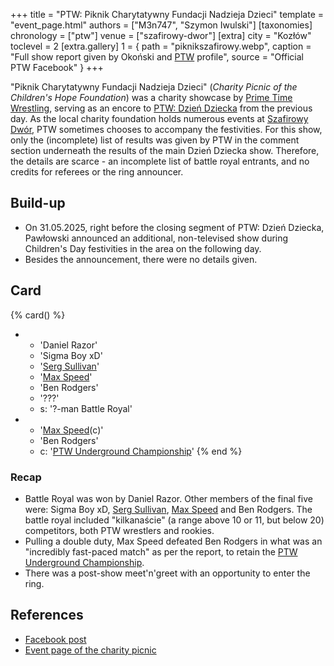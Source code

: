 +++
title = "PTW: Piknik Charytatywny Fundacji Nadzieja Dzieci"
template = "event_page.html"
authors = ["M3n747", "Szymon Iwulski"]
[taxonomies]
chronology = ["ptw"]
venue = ["szafirowy-dwor"]
[extra]
city = "Kozłów"
toclevel = 2
[extra.gallery]
1 = { path = "piknikszafirowy.webp", caption = "Full show report given by Okoński and [PTW](@/o/ptw.md) profile", source = "Official PTW Facebook" }
+++

"Piknik Charytatywny Fundacji Nadzieja Dzieci" (_Charity Picnic of the Children's Hope Foundation_) was a charity showcase by [Prime Time Wrestling](@/o/ptw.md), serving as an encore to [PTW: Dzień Dziecka](content/e/ptw/2025-05-31-ptw-dzien-dziecka.md) from the previous day. As the local charity foundation holds numerous events at [Szafirowy Dwór](@/v/dworek-kozlow.md), PTW sometimes chooses to accompany the festivities. For this show, only the (incomplete) list of results was given by PTW in the comment section underneath the results of the main Dzień Dziecka show. Therefore, the details are scarce - an incomplete list of battle royal entrants, and no credits for referees or the ring announcer.

## Build-up

* On 31.05.2025, right before the closing segment of PTW: Dzień Dziecka, Pawłowski announced an additional, non-televised show during Children's Day festivities in the area on the following day.
* Besides the announcement, there were no details given.

## Card

{% card() %}
- - 'Daniel Razor'
  - 'Sigma Boy xD'
  - '[Serg Sullivan](@/w/serg-sullivan.md)'
  - '[Max Speed](@/w/max-speed.md)'
  - 'Ben Rodgers'
  - '???'
  - s: '?-man Battle Royal'
- - '[Max Speed](@/w/max-speed.md)(c)'
  - 'Ben Rodgers'
  - c: '[PTW Underground Championship](@/c/ptw-underground-championship.md)'
{% end %}

### Recap

* Battle Royal was won by Daniel Razor. Other members of the final five were: Sigma Boy xD, [Serg Sullivan](@/w/serg-sullivan.md), [Max Speed](@/w/max-speed.md) and Ben Rodgers. The battle royal included "kilkanaście" (a range above 10 or 11, but below 20) competitors, both PTW wrestlers and rookies.
* Pulling a double duty, Max Speed defeated Ben Rodgers in what was an "incredibly fast-paced match" as per the report, to retain the [PTW Underground Championship](@/c/ptw-underground-championship.md).
* There was a post-show meet'n'greet with an opportunity to enter the ring.

## References

* [Facebook post](post-fb)
* [Event page of the charity picnic](https://www.facebook.com/events/1890305431793906)

[post-fb]: https://www.facebook.com/PrimeTimeWrestlingPL/posts/pfbid02x65gmmz8R9DrqZm7qkyY4hpiycLGRwkQud4jMgnethHA6Lo9QczKB7KK4MdUGm8El
